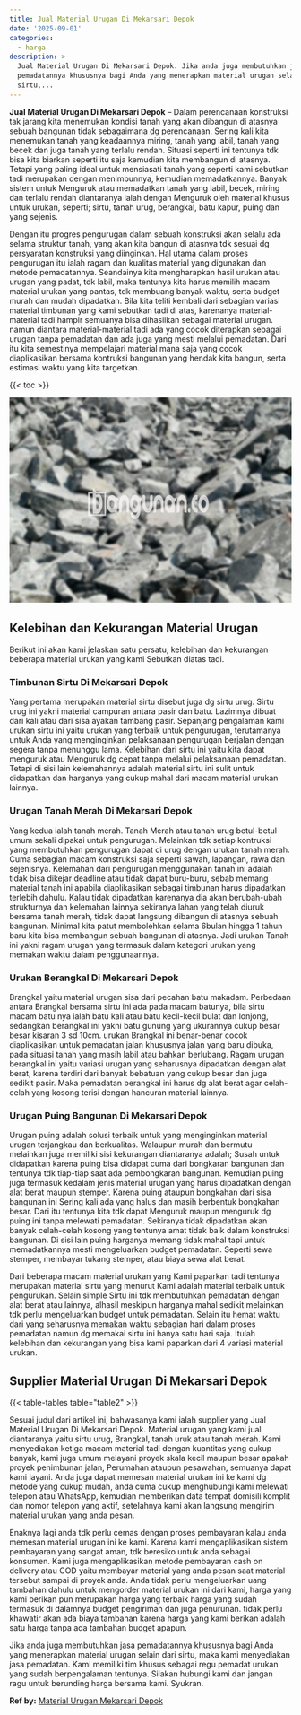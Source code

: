```yaml
---
title: Jual Material Urugan Di Mekarsari Depok
date: '2025-09-01'
categories:
  - harga
description: >-
  Jual Material Urugan Di Mekarsari Depok. Jika anda juga membutuhkan jasa
  pemadatannya khususnya bagi Anda yang menerapkan material urugan selain dari
  sirtu,...
---
```


**Jual Material Urugan Di Mekarsari Depok** – Dalam perencanaan konstruksi tak jarang kita menemukan kondisi tanah yang akan dibangun di atasnya sebuah bangunan tidak sebagaimana dg perencanaan. Sering kali kita menemukan tanah yang keadaannya miring, tanah yang labil, tanah yang becek dan juga tanah yang terlalu rendah. Situasi seperti ini tentunya tdk bisa kita biarkan seperti itu saja kemudian kita membangun di atasnya. Tetapi yang paling ideal untuk mensiasati tanah yang seperti kami sebutkan tadi merupakan dengan menimbunnya, kemudian memadatkannya. Banyak sistem untuk Menguruk atau memadatkan tanah yang labil, becek, miring dan terlalu rendah diantaranya ialah dengan Menguruk oleh material khusus untuk urukan, seperti; sirtu, tanah urug, berangkal, batu kapur, puing dan yang sejenis.

Dengan itu progres pengurugan dalam sebuah konstruksi akan selalu ada selama struktur tanah, yang akan kita bangun di atasnya tdk sesuai dg persyaratan konstruksi yang diinginkan. Hal utama dalam proses pengurugan itu ialah ragam dan kualitas material yang digunakan dan metode pemadatannya. Seandainya kita mengharapkan hasil urukan atau urugan yang padat, tdk labil, maka tentunya kita harus memilih macam material urukan yang pantas, tdk membuang banyak waktu, serta budget murah dan mudah dipadatkan. Bila kita teliti kembali dari sebagian variasi material timbunan yang kami sebutkan tadi di atas, karenanya material-material tadi hampir semuanya bisa dihasilkan sebagai material urugan. namun diantara material-material tadi ada yang cocok diterapkan sebagai urugan tanpa pemadatan dan ada juga yang mesti melalui pemadatan. Dari itu kita semestinya mempelajari material mana saja yang cocok diaplikasikan bersama kontruksi bangunan yang hendak kita bangun, serta estimasi waktu yang kita targetkan.

{{< toc >}}

![Jual Material Urugan Di Mekarsari Depok](/images/jual-urugan-18.png)

## Kelebihan dan Kekurangan Material Urugan

Berikut ini akan kami jelaskan satu persatu, kelebihan dan kekurangan beberapa material urukan yang kami Sebutkan diatas tadi.

### Timbunan Sirtu Di Mekarsari Depok

Yang pertama merupakan material sirtu disebut juga dg sirtu urug. Sirtu urug ini yakni material campuran antara pasir dan batu. Lazimnya dibuat dari kali atau dari sisa ayakan tambang pasir. Sepanjang pengalaman kami urukan sirtu ini yaitu urukan yang terbaik untuk pengurugan, terutamanya untuk Anda yang menginginkan pelaksanaan pengurugan berjalan dengan segera tanpa menunggu lama. Kelebihan dari sirtu ini yaitu kita dapat menguruk atau Menguruk dg cepat tanpa melalui pelaksanaan pemadatan. Tetapi di sisi lain kelemahannya adalah material sirtu ini sulit untuk didapatkan dan harganya yang cukup mahal dari macam material urukan lainnya.

### Urugan Tanah Merah Di Mekarsari Depok

Yang kedua ialah tanah merah. Tanah Merah atau tanah urug betul-betul umum sekali dipakai untuk pengurugan. Melainkan tdk setiap kontruksi yang membutuhkan pengurugan dapat di urug dengan urukan tanah merah. Cuma sebagian macam konstruksi saja seperti sawah, lapangan, rawa dan sejenisnya. Kelemahan dari pengurugan menggunakan tanah ini adalah tidak bisa dikejar deadline atau tidak dapat buru-buru, sebab memang material tanah ini apabila diaplikasikan sebagai timbunan harus dipadatkan terlebih dahulu. Kalau tidak dipadatkan karenanya dia akan berubah-ubah strukturnya dan kelemahan lainnya sekiranya lahan yang telah diuruk bersama tanah merah, tidak dapat langsung dibangun di atasnya sebuah bangunan. Minimal kita patut membolehkan selama 6bulan hingga 1 tahun baru kita bisa membangun sebuah bangunan di atasnya. Jadi urukan Tanah ini yakni ragam urugan yang termasuk dalam kategori urukan yang memakan waktu dalam penggunaannya.

### Urukan Berangkal Di Mekarsari Depok

Brangkal yaitu material urugan sisa dari pecahan batu makadam. Perbedaan antara Brangkal bersama sirtu ini ada pada macam batunya, bila sirtu macam batu nya ialah batu kali atau batu kecil-kecil bulat dan lonjong, sedangkan berangkal ini yakni batu gunung yang ukurannya cukup besar besar kisaran 3 sd 10cm. urukan Brangkal ini benar-benar cocok diaplikasikan untuk pemadatan jalan khususnya jalan yang baru dibuka, pada situasi tanah yang masih labil atau bahkan berlubang. Ragam urugan berangkal ini yaitu variasi urugan yang seharusnya dipadatkan dengan alat berat, karena terdiri dari banyak bebatuan yang cukup besar dan juga sedikit pasir. Maka pemadatan berangkal ini harus dg alat berat agar celah-celah yang kosong terisi dengan hancuran material lainnya.

### Urugan Puing Bangunan Di Mekarsari Depok

Urugan puing adalah solusi terbaik untuk yang menginginkan material urugan terjangkau dan berkualitas. Walaupun murah dan bermutu melainkan juga memiliki sisi kekurangan diantaranya adalah; Susah untuk didapatkan karena puing bisa didapat cuma dari bongkaran bangunan dan tentunya tdk tiap-tiap saat ada pembongkaran bangunan. Kemudian puing juga termasuk kedalam jenis material urugan yang harus dipadatkan dengan alat berat maupun stemper. Karena puing ataupun bongkahan dari sisa bangunan ini Sering kali ada yang halus dan masih berbentuk bongkahan besar. Dari itu tentunya kita tdk dapat Menguruk maupun menguruk dg puing ini tanpa melewati pemadatan. Sekiranya tidak dipadatkan akan banyak celah-celah kosong yang tentunya amat tidak baik dalam konstruksi bangunan. Di sisi lain puing harganya memang tidak mahal tapi untuk memadatkannya mesti mengeluarkan budget pemadatan. Seperti sewa stemper, membayar tukang stemper, atau biaya sewa alat berat.

Dari beberapa macam material urukan yang Kami paparkan tadi tentunya merupakan material sirtu yang menurut Kami adalah material terbaik untuk pengurukan. Selain simple Sirtu ini tdk membutuhkan pemadatan dengan alat berat atau lainnya, alhasil meskipun harganya mahal sedikit melainkan tdk perlu mengeluarkan budget untuk pemadatan. Selain itu hemat waktu dari yang seharusnya memakan waktu sebagian hari dalam proses pemadatan namun dg memakai sirtu ini hanya satu hari saja. Itulah kelebihan dan kekurangan yang bisa kami paparkan dari 4 variasi material urukan.

## Supplier Material Urugan Di Mekarsari Depok

{{< table-tables table="table2" >}}

Sesuai judul dari artikel ini, bahwasanya kami ialah supplier yang Jual Material Urugan Di Mekarsari Depok. Material urugan yang kami jual diantaranya yaitu sirtu urug, Brangkal, tanah uruk atau tanah merah. Kami menyediakan ketiga macam material tadi dengan kuantitas yang cukup banyak, kami juga umum melayani proyek skala kecil maupun besar apakah proyek penimbunan jalan, Perumahan ataupun pesawahan, semuanya dapat kami layani. Anda juga dapat memesan material urukan ini ke kami dg metode yang cukup mudah, anda cuma cukup menghubungi kami melewati telepon atau WhatsApp, kemudian memberikan data tempat domisili komplit dan nomor telepon yang aktif, setelahnya kami akan langsung mengirim material urukan yang anda pesan.

Enaknya lagi anda tdk perlu cemas dengan proses pembayaran kalau anda memesan material urugan ini ke kami. Karena kami mengaplikasikan sistem pembayaran yang sangat aman, tdk beresiko untuk anda sebagai konsumen. Kami juga mengaplikasikan metode pembayaran cash on delivery atau COD yaitu membayar material yang anda pesan saat material tersebut sampai di proyek anda. Anda tidak perlu mengeluarkan uang tambahan dahulu untuk mengorder material urukan ini dari kami, harga yang kami berikan pun merupakan harga yang terbaik harga yang sudah termasuk di dalamnya budget pengiriman dan juga penurunan. tidak perlu khawatir akan ada biaya tambahan karena harga yang kami berikan adalah satu harga tanpa ada tambahan budget apapun.

Jika anda juga membutuhkan jasa pemadatannya khususnya bagi Anda yang menerapkan material urugan selain dari sirtu, maka kami menyediakan jasa pemadatan. Kami memiliki tim khusus sebagai regu pemadat urukan yang sudah berpengalaman tentunya. Silakan hubungi kami dan jangan ragu untuk berunding harga bersama kami. Syukran.

**Ref by:** [Material Urugan Mekarsari Depok](https://id.wikipedia.org/wiki/Material)
